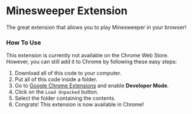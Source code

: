 # Minesweeper Extension
The great extension that allows you to play Minesweeper in your browser!

### How To Use
This extension is currently not available on the Chrome Web Store. However, you can still add it to Chrome by following these easy steps:
1. Download all of this code to your computer.
2. Put all of this code inside a folder.
3. Go to [Google Chrome Extensions](chrome://extensions) and enable **Developer Mode**.
4. Click on the `Load Unpacked` button.
5. Select the folder containing the contents.
6. Congrats! This extension is now available in Chrome!
